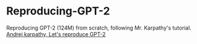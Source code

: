 # Reproducing-GPT-2
Reproducing GPT-2 (124M) from scratch, following Mr. Karpathy's tutorial. 
[Andrej karpathy, Let's reproduce GPT-2](https://www.youtube.com/watch?v=l8pRSuU81PU&t=11181s)
